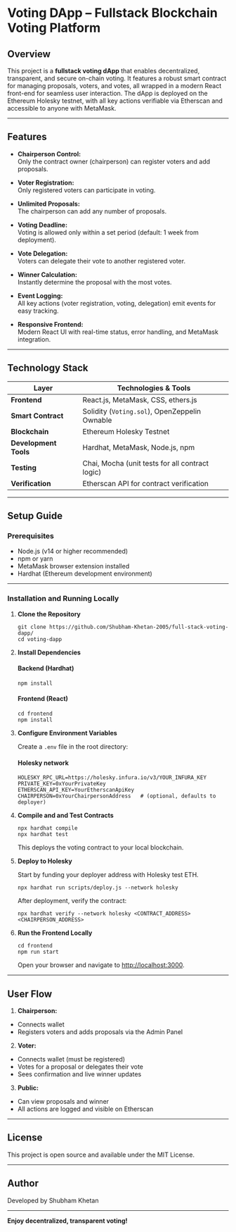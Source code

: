 # Voting DApp – Fullstack Blockchain Voting Platform

## Overview

This project is a **fullstack voting dApp** that enables decentralized, transparent, and secure on-chain voting. It features a robust smart contract for managing proposals, voters, and votes, all wrapped in a modern React front-end for seamless user interaction. The dApp is deployed on the Ethereum Holesky testnet, with all key actions verifiable via Etherscan and accessible to anyone with MetaMask.

---

## Features

- **Chairperson Control:**  
  Only the contract owner (chairperson) can register voters and add proposals.

- **Voter Registration:**  
  Only registered voters can participate in voting.

- **Unlimited Proposals:**  
  The chairperson can add any number of proposals.

- **Voting Deadline:**  
  Voting is allowed only within a set period (default: 1 week from deployment).

- **Vote Delegation:**  
  Voters can delegate their vote to another registered voter.

- **Winner Calculation:**  
  Instantly determine the proposal with the most votes.

- **Event Logging:**  
  All key actions (voter registration, voting, delegation) emit events for easy tracking.

- **Responsive Frontend:**  
  Modern React UI with real-time status, error handling, and MetaMask integration.

---

## Technology Stack

| Layer          | Technologies & Tools                          |
|----------------|----------------------------------------------|
| **Frontend**   | React.js, MetaMask, CSS, ethers.js         |
| **Smart Contract** | Solidity (`Voting.sol`), OpenZeppelin Ownable           |
| **Blockchain** | Ethereum Holesky Testnet     |
| **Development Tools** | Hardhat, MetaMask, Node.js, npm  |
| **Testing**    | Chai, Mocha (unit tests for all contract logic)     |
| **Verification**    | Etherscan API for contract verification |

---

## Setup Guide

### Prerequisites

- Node.js (v14 or higher recommended)
- npm or yarn
- MetaMask browser extension installed
- Hardhat (Ethereum development environment)

---

### Installation and Running Locally

1. **Clone the Repository**

    ```
    git clone https://github.com/Shubham-Khetan-2005/full-stack-voting-dapp/
    cd voting-dapp
    ```

2. **Install Dependencies**
   #### Backend (Hardhat)

    ```
    npm install
    ```

    #### Frontend (React)
    ```
    cd frontend
    npm install
    ```

3. **Configure Environment Variables**

    Create a `.env` file in the root directory:
    #### Holesky network
    ```
    HOLESKY_RPC_URL=https://holesky.infura.io/v3/YOUR_INFURA_KEY
    PRIVATE_KEY=0xYourPrivateKey
    ETHERSCAN_API_KEY=YourEtherscanApiKey
    CHAIRPERSON=0xYourChairpersonAddress   # (optional, defaults to deployer)
    ```
    

4. **Compile and and Test Contracts**

    ```
    npx hardhat compile
    npx hardhat test
    ```

    This deploys the voting contract to your local blockchain.

5. **Deploy to Holesky**

    Start by funding your deployer address with Holesky test ETH.
    ```
    npx hardhat run scripts/deploy.js --network holesky
    ```
    After deployment, verify the contract:
    ```
    npx hardhat verify --network holesky <CONTRACT_ADDRESS> <CHAIRPERSON_ADDRESS>
    ```
    
6. **Run the Frontend Locally**

    ```
    cd frontend
    npm run start
    ```

    Open your browser and navigate to [http://localhost:3000](http://localhost:3000).

---

## User Flow

1. **Chairperson:**  
 - Connects wallet  
 - Registers voters and adds proposals via the Admin Panel

2. **Voter:**  
 - Connects wallet (must be registered)  
 - Votes for a proposal or delegates their vote  
 - Sees confirmation and live winner updates

3. **Public:**  
 - Can view proposals and winner  
 - All actions are logged and visible on Etherscan

---

## License

This project is open source and available under the MIT License.

---
## Author

Developed by Shubham Khetan 

---

**Enjoy decentralized, transparent voting!**

